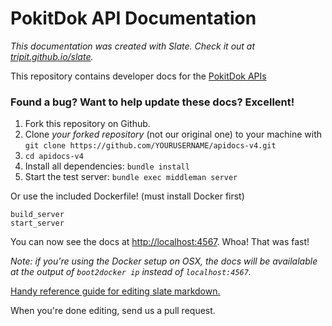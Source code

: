 PokitDok API Documentation
==========================

*This documentation was created with Slate. Check it out at [tripit.github.io/slate](http://tripit.github.io/slate).*

This repository contains developer docs for the [PokitDok APIs](https://platform.pokitdok.com)

### Found a bug? Want to help update these docs? Excellent!

 1. Fork this repository on Github.
 2. Clone *your forked repository* (not our original one) to your machine with `git clone https://github.com/YOURUSERNAME/apidocs-v4.git`
 3. `cd apidocs-v4`
 4. Install all dependencies: `bundle install`
 5. Start the test server: `bundle exec middleman server`

Or use the included Dockerfile! (must install Docker first)

```shell
build_server
start_server
```

You can now see the docs at <http://localhost:4567>. Whoa! That was fast!

*Note: if you're using the Docker setup on OSX, the docs will be
availalable at the output of `boot2docker ip` instead of `localhost:4567`.*

[Handy reference guide for editing slate markdown.](https://github.com/tripit/slate/wiki/Markdown-Syntax)

When you're done editing, send us a pull request.
